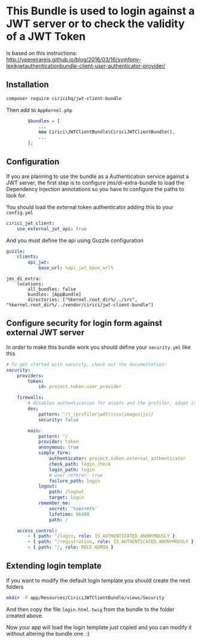 # This Bundle is used to login against a JWT server or to check the validity of a JWT Token

Is based on this instructions: http://ypereirareis.github.io/blog/2016/03/16/symfony-lexikjwtauthenticationbundle-client-user-authenticator-provider/

## Installation

```bash
composer require ciricihq/jwt-client-bundle
```

Then add to `AppKernel.php`

```php
        $bundles = [
            ...
            new Cirici\JWTClientBundle\CiriciJWTClientBundle(),
            ...
        ];
```

## Configuration

If you are planning to use the bundle as a Authentication service against a JWT server,
the first step is to configure jms/di-extra-bundle to load the Dependency Injection annotations
so you have to configure the paths to look for.

You should load the external token authenticator adding this to your `config.yml`

```yml
cirici_jwt_client:
    use_external_jwt_api: true
```

And you must define the api using Guzzle configuration

```yml
guzzle:
    clients:
        api_jwt:
            base_url: %api_jwt_base_url%
```

```
jms_di_extra:
    locations:
        all_bundles: false
        bundles: [AppBundle]
        directories: ["%kernel.root_dir%/../src", "%kernel.root_dir%/../vendor/cirici/jwt-client-bundle"]
```

## Configure security for login form against external JWT server

In order to make this bundle work you should define your `security.yml` like this

```yaml
# To get started with security, check out the documentation:
security:
    providers:
        token:
            id: project.token.user_provider

    firewalls:
        # disables authentication for assets and the profiler, adapt it according to your needs
        dev:
            pattern: ^/(_(profiler|wdt)|css|images|js)/
            security: false

        main:
            pattern: ^/
            provider: token
            anonymous: true
            simple_form:
                authenticator: project.token.external_authenticator
                check_path: login_check
                login_path: login
                # user_referer: true
                failure_path: login
            logout:
                path: /logout
                target: login
            remember_me:
                secret: '%secret%'
                lifetime: 86400
                path: /

    access_control:
        - { path: ^/login, role: IS_AUTHENTICATED_ANONYMOUSLY }
        - { path: ^/registration, role: IS_AUTHENTICATED_ANONYMOUSLY }
        - { path: ^/, role: ROLE_ADMIN }
```

## Extending login template

If you want to modify the default login template you should create the next folders

```bash
mkdir -P app/Resources/CiriciJWTClientBundle/views/Security
```

And then copy the file `login.html.twig` from the bundle to the folder created above.

Now your app will load the login template just copied and you can modify it without altering the bundle one. :)
